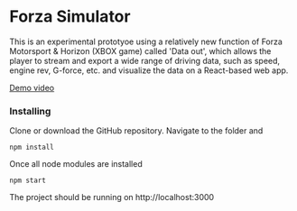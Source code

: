 # Forza Simulator
This is an experimental prototyoe using a relatively new function of Forza Motorsport & Horizon (XBOX game) called 'Data out', which allows the player to stream and export a wide range of driving data, such as speed, engine rev, G-force, etc. and visualize the data on a React-based web app.

[Demo video](https://at-sushi-portfolio-resources.s3.eu-central-1.amazonaws.com/video/FullDemoVideo.mp4)


### Installing

Clone or download the GitHub repository. Navigate to the folder and 

```
npm install
```

Once all node modules are installed 

```
npm start
``` 

The project should be running on http://localhost:3000
